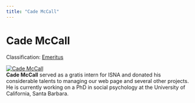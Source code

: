 ```yaml
---
title: "Cade McCall"
---
```


# Cade McCall

Classification: [Emeritus][1]

[![Cade McCall](/files/images/cade-Mccall_0.jpg)][2]  
**Cade McCall** served as a gratis intern for ISNA and donated his considerable talents to managing our web page and several other projects. He is currently working on a PhD in social psychology at the University of California, Santa Barbara.

[1]: /about/emeritus
[2]: /node/967
